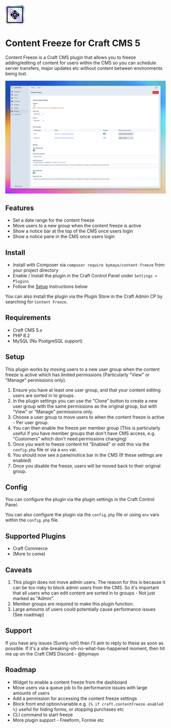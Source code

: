 <img src="https://github.com/bymayo/craft-content-freeze/blob/craft-5/resources/icon.png" width="60">

# Content Freeze for Craft CMS 5

Content Freeze is a Craft CMS plugin that allows you to freeze adding/editing of content for users within the CMS so you can schedule server transfers, major updates etc without content between environments being lost.

<img src="https://raw.githubusercontent.com/bymayo/craft-content-freeze/craft-5/resources/screenshot.png" width="850">

## Features

- Set a date range for the content freeze
- Move users to a new group when the content freeze is active
- Show a notice bar at the top of the CMS once users login
- Show a notice pane in the CMS once users login

## Install

-  Install with Composer via `composer require bymayo/content-freeze` from your project directory
-  Enable / Install the plugin in the Craft Control Panel under `Settings > Plugins`
-  Follow the [Setup](#setup) instructions below

You can also install the plugin via the Plugin Store in the Craft Admin CP by searching for `Content Freeze`.

## Requirements

- Craft CMS 5.x
- PHP 8.2
- MySQL (No PostgreSQL support)

## Setup

This plugin works by moving users to a new user group when the content freeze is active which has limited permissions (Particularly "View" or "Manage" permissions only).

1. Ensure you have at least one user group, and that your content editing users are sorted in to groups.
2. In the plugin settings you can use the "Clone" button to create a new user group with the same permissions as the original group, but with "View" or "Manage" permissions only.
3. Choose a user group to move users to when the content freeze is active - Per user group.
4. You can then enable the freeze per member group (This is particularly useful if you have member groups that don't have CMS access, e.g. "Customers" which don't need permissions changing)
5. Once you want to freeze content hit "Enabled" or edit this via the `config.php` file or via a `env` var.
6. You should now see a pane/notice bar in the CMS (If these settings are enabled)
7. Once you disable the freeze, users will be moved back to their original group.

## Config

You can configure the plugin via the plugin settings in the Craft Control Panel.

You can also configure the plugin via the `config.php` file or using `env` vars within the `config.php` file.

## Supported Plugins

- Craft Commerce
- (More to come)

## Caveats

1. This plugin does not move admin users. The reason for this is because it can be too risky to block admin users from the CMS. So it's important that all users who can edit content are sorted in to groups - Not just marked as "Admin".
2. Member groups are required to make this plugin function. 
3. Large amounts of users could potentially cause performance issues (See roadmap)

## Support

If you have any issues (Surely not!) then I'll aim to reply to these as soon as possible. If it's a site-breaking-oh-no-what-has-happened moment, then hit me up on the Craft CMS Discord - @bymayo

## Roadmap

- Widget to enable a content freeze from the dashboard
- Move users via a queue job to fix performance issues with large amounts of users
- Add a permission for accessing the content freeze settings
- Block front end option/variable e.g. `{% if craft.contentFreeze.enabled %}` useful for hiding forms, or stopping purchases etc
- CLI command to start freeze
- More plugin support - Freeform, Formie etc